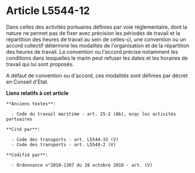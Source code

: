 # Article L5544-12

Dans celles des activités portuaires définies par voie réglementaire, dont la nature ne permet pas de fixer avec précision
les périodes de travail et la répartition des heures de travail au sein de celles-ci, une convention ou un accord collectif
détermine les modalités de l'organisation et de la répartition des heures de travail. La convention ou l'accord précise
notamment les conditions dans lesquelles le marin peut refuser les dates et les horaires de travail qui lui sont proposés.

A défaut de convention ou d'accord, ces modalités sont définies par décret en Conseil d'Etat.

**Liens relatifs à cet article**

	**Anciens textes**:

	  - Code du travail maritime - art. 25-2 (Ab), ecqc les activités portuaires

	**Cité par**:

	  - Code des transports - art. L5544-33 (V)
	  - Code des transports - art. L5549-2 (V)

	**Codifié par**:

	  - Ordonnance n°2010-1307 du 28 octobre 2010 - art. (V)
